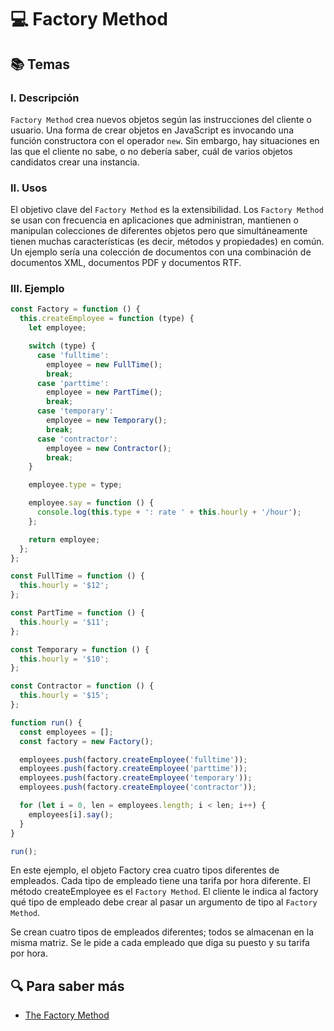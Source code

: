 # :computer: Factory Method

## :books: Temas

### I. Descripción

`Factory Method` crea nuevos objetos según las instrucciones del cliente o usuario. Una forma de crear objetos en JavaScript es invocando una función constructora con el operador `new`. Sin embargo, hay situaciones en las que el cliente no sabe, o no debería saber, cuál de varios objetos candidatos crear una instancia.

### II. Usos

El objetivo clave del `Factory Method` es la extensibilidad. Los `Factory Method` se usan con frecuencia en aplicaciones que administran, mantienen o manipulan colecciones de diferentes objetos pero que simultáneamente tienen muchas características (es decir, métodos y propiedades) en común. Un ejemplo sería una colección de documentos con una combinación de documentos XML, documentos PDF y documentos RTF.

### III. Ejemplo

```js
const Factory = function () {
  this.createEmployee = function (type) {
    let employee;

    switch (type) {
      case 'fulltime':
        employee = new FullTime();
        break;
      case 'parttime':
        employee = new PartTime();
        break;
      case 'temporary':
        employee = new Temporary();
        break;
      case 'contractor':
        employee = new Contractor();
        break;
    }

    employee.type = type;

    employee.say = function () {
      console.log(this.type + ': rate ' + this.hourly + '/hour');
    };

    return employee;
  };
};

const FullTime = function () {
  this.hourly = '$12';
};

const PartTime = function () {
  this.hourly = '$11';
};

const Temporary = function () {
  this.hourly = '$10';
};

const Contractor = function () {
  this.hourly = '$15';
};

function run() {
  const employees = [];
  const factory = new Factory();

  employees.push(factory.createEmployee('fulltime'));
  employees.push(factory.createEmployee('parttime'));
  employees.push(factory.createEmployee('temporary'));
  employees.push(factory.createEmployee('contractor'));

  for (let i = 0, len = employees.length; i < len; i++) {
    employees[i].say();
  }
}

run();

```

En este ejemplo, el objeto Factory crea cuatro tipos diferentes de empleados. Cada tipo de empleado tiene una tarifa por hora diferente. El método createEmployee es el `Factory Method`. El cliente le indica al factory qué tipo de empleado debe crear al pasar un argumento de tipo al `Factory Method`.

Se crean cuatro tipos de empleados diferentes; todos se almacenan en la misma matriz. Se le pide a cada empleado que diga su puesto y su tarifa por hora.

## :mag: Para saber más

- [The Factory Method](https://www.dofactory.com/javascript/design-patterns/factory-method)